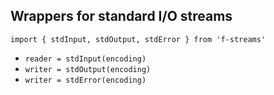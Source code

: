 ## Wrappers for standard I/O streams

`import { stdInput, stdOutput, stdError } from 'f-streams'`

* `reader = stdInput(encoding)`  
* `writer = stdOutput(encoding)`  
* `writer = stdError(encoding)`  

